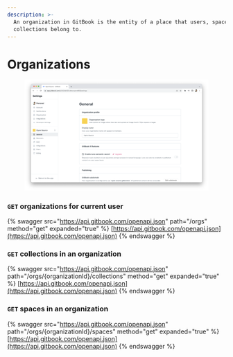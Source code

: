 ```yaml
---
description: >-
  An organization in GitBook is the entity of a place that users, spaces, and
  collections belong to.
---
```


# Organizations

<figure><img src="../../../.gitbook/assets/Organization.png" alt=""><figcaption></figcaption></figure>

### `GET` organizations for current user

{% swagger src="https://api.gitbook.com/openapi.json" path="/orgs" method="get" expanded="true" %}
[https://api.gitbook.com/openapi.json](https://api.gitbook.com/openapi.json)
{% endswagger %}

### `GET` collections in an organization

{% swagger src="https://api.gitbook.com/openapi.json" path="/orgs/{organizationId}/collections" method="get" expanded="true" %}
[https://api.gitbook.com/openapi.json](https://api.gitbook.com/openapi.json)
{% endswagger %}

### `GET` spaces in an organization

{% swagger src="https://api.gitbook.com/openapi.json" path="/orgs/{organizationId}/spaces" method="get" expanded="true" %}
[https://api.gitbook.com/openapi.json](https://api.gitbook.com/openapi.json)
{% endswagger %}
